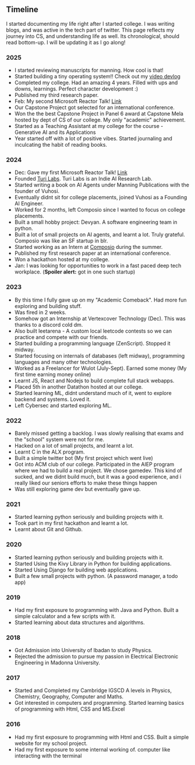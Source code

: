 ## Timeline
I started documenting my life right after I started college. I was writing blogs, and was active in the tech part of twitter. This page reflects my journey into CS, and understanding life as well. Its chronological, should read bottom-up. I will be updating it as I go along!

### 2025
- I started reviewing manuscripts for manning. How cool is that!
- Started building a tiny operating system!! Check out my [video devlog](https://youtu.be/EX0qpBLK_4c?si=EvKkJSxGOlR4r6G9)
- Completed my college. Had an amazing 4 years. Filled with ups and downs, learnings. Perfect character development :)
- Published my third research paper.
- Feb: My second Microsoft Reactor Talk! [Link](https://www.youtube.com/live/Uuor1o809NY?si=wNf8Xd_y1KMe7YHN)
- Our Capstone Project got selected for an international conference.
- Won the the best Capstone Project in Panel 6 award at Capstone Mela hosted by dept of CS of our college. My only "academic" achievement.
- Started as a Teaching Assistant at my college for the course - Generative AI and its Applications
- Year started off with a lot of positive vibes. Started journaling and inculcating the habit of reading books.

### 2024
- Dec: Gave my first Microsoft Reactor Talk! [Link](https://www.youtube.com/live/Z8wIyqEUKyA?si=StWR4BeEv60ztMHd)
- Founded [Turi Labs](https://www.turilabs.tech). Turi Labs is an Indie AI Research Lab.
- Started writing a book on AI Agents under Manning Publications with the founder of Vuhosi.
- Eventually didnt sit for college placements, joined Vuhosi as a Founding AI Engineer.
- Worked for 2 months, left Composio since I wanted to focus on college placements. 
- Built a small hobby project: Devyan. A software engineering team in python.
- Built a lot of small projects on AI agents, and learnt a lot. Truly grateful. Composio was like an SF startup in blr.
- Started working as an Intern at [Composio](https://www.composio.dev/) during the summer.
- Published my first research paper at an international conference.
- Won a hackathon hosted at my college.
- Jan: I was looking for opportunities to work in a fast paced deep tech workplace. (**Spoiler alert:** got in one such startup) 

### 2023
- By this time I fully gave up on my "Academic Comeback". Had more fun exploring and building stuff.
- Was fired in 2 weeks.
- Somehow got an Internship at Vertexcover Technology (Dec). This was thanks to a discord cold dm.
- Also built leetarena - A custom local leetcode contests so we can practice and compete with our friends.
- Started building a programming language (ZenScript). Stopped it midway.
- Started focusing on internals of databases (left midway), programming languages and many other technologies.
- Worked as a Freelancer for Wulot (July-Sept). Earned some money (My first time earning money online)
- Learnt JS, React and Nodejs to build complete full stack webapps.
- Placed 5th in another Datathon hosted at our college.
- Started learning ML, didnt understand much of it, went to explore backend and systems. Loved it.
- Left Cybersec and started exploring ML.

### 2022
- Barely missed getting a backlog. I was slowly realising that exams and the "school" system were not for me.
- Hacked on a lot of small projects, and learnt a lot.
- Learnt C in the ALX program.
- Built a simple twitter bot (My first project which went live)
- Got into ACM club of our college. Participated in the AIEP program where we had to build a real project. We chose gamedev. This kind of sucked, and we didnt build much, but it was a good experience, and i really liked our seniors efforts to make these things happen
- Was still exploring game dev but eventually gave up.

### 2021
- Started learning python seriously and building projects with it. 
- Took part in my first hackathon and learnt a lot.
- Learnt about Git and Github.


### 2020
- Started learning python seriously and building projects with it.
- Started Using the Kivy Library in Python for building applications.
- Started Using Django for building web applications.
- Built a few small projects with python. (A password manager, a todo app)

### 2019
- Had my first exposure to programming with Java and Python. Built a simple calculator and a few scripts with it.
- Started learning about data structures and algorithms.

### 2018
- Got Admission into University of Ibadan to study Physics.
- Rejected the admission to pursue my passion in Electrical Electronic Engineering in Madonna University.

### 2017
- Started and Completed my Cambridge IGSCD A levels in Physics, Chemistry, Geography, Computer and Maths.
- Got interested in computers and programming. Started learning basics of programming with Html, CSS and MS.Excel 

### 2016
- Had my first exposure to programming with Html and CSS. Built a simple website for my school project.
- Had my first exposure to some internal working of. computer like interacting with the terminal